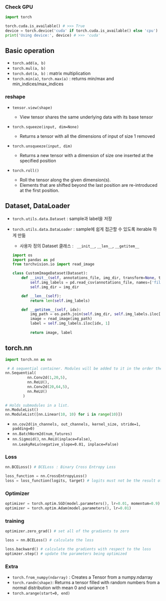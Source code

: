 
### Check GPU
```Python
import torch

torch.cuda.is_available() # >>> True
device = torch.device('cuda' if torch.cuda.is_available() else 'cpu')
print('Using device:', device) # >>> 'cuda'
```

## Basic operation
- `torch.add(a, b)`
- `torch.mul(a, b)`
- `torch.dot(a, b)` : matrix multiplication
- `torch.min(a)`, `torch.max(a)` : returns min/max and min_indices/max_indices

### reshape
- `tensor.view(shape)` 
  - View tensor shares the same underlying data with its base tensor
- `torch.squeeze(input, dim=None)`
  - Returns a tensor with all the dimensions of input of size 1 removed
- `torch.unsqueeze(input, dim)`
  - Returns a new tensor with a dimension of size one inserted at the specified position
  
- `torch.roll()`  
  - Roll the tensor along the given dimension(s). 
  - Elements that are shifted beyond the last position are re-introduced at the first position. 

## Dataset, DataLoader
- `torch.utils.data.Dataset` : sample과 label을 저장
- `torch.utils.data.DataLoader` : sample에 쉽게 접근할 수 있도록 iterable 하게 만듦

  - 사용자 정의 Dataset 클래스 : ` __init__`, `__len__`,  `__getitem__`
   ```Python
   import os
   import pandas as pd
   from torchvision.io import read_image

   class CustomImageDataset(Dataset):
       def __init__(self, annotations_file, img_dir, transform=None, target_transform=None):
           self.img_labels = pd.read_csv(annotations_file, names=['file_name', 'label'])
           self.img_dir = img_dir

       def __len__(self):
           return len(self.img_labels)

       def __getitem__(self, idx):
           img_path = os.path.join(self.img_dir, self.img_labels.iloc[idx, 0])
           image = read_image(img_path)
           label = self.img_labels.iloc[idx, 1]
           
           return image, label
   ```

## torch.nn

```Python
import torch.nn as nn

 # A sequential container. Modules will be added to it in the order they are passed in the constructor
nn.Sequential(
          nn.Conv2d(1,20,5),
          nn.ReLU(),
          nn.Conv2d(20,64,5),
          nn.ReLU()
        )
 
# Holds submodules in a list.
nn.ModuleList() 
nn.ModuleList([nn.Linear(10, 10) for i in range(10)])
```
- `nn.cov2d(in_channels, out_channels, kernel_size, stride=1, padding=0)`
- `nn.BatchNorm2d(num_fatures)`
- `nn.Sigmoid()`, `nn.ReLU(inplace=False)`, `nn.LeakyReLu(negative_slope=0.01, inplace=False)`


   
### Loss
```Python
nn.BCELoss() # BCELoss : Binary Cross Entropy Loss

loss_function = nn.CrossEntropyLoss() 
loss = loss_function(logits, target) # logits must not be the result of softmax
```

### Optimizer
```Python
optimizer = torch.optim.SGD(model.parameters(), lr=0.01, momentum=0.9)
optimizer = torch.optim.Adam(model.parameters(), lr=0.01)
```

### training
```Python
optimizer.zero_grad() # set all of the gradients to zero

loss = nn.BCELoss() # calculate the loss

loss.backward() # calculate the gradients with respect to the loss
optimzer.step() # update the parameters being optimized
```

### Extra
- `torch.from_numpy(ndarray)` : Creates a Tensor from a numpy.ndarray
- `torch.randn(shape)`: Returns a tensor filled with random numbers from a normal distribution with mean 0 and variance 1 
- `torch.arange(start=0, end)`
